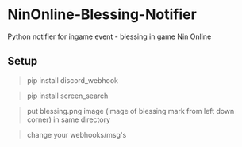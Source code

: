 # NinOnline-Blessing-Notifier
Python notifier for ingame event - blessing in game Nin Online


## Setup
> pip install discord_webhook 

> pip install screen_search 

> put blessing.png image (image of blessing mark from left down corner) in same directory

> change your webhooks/msg's
